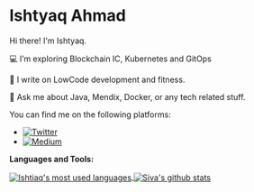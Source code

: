 # Ishtyaq Ahmad

Hi there! I'm Ishtyaq. 

💻 I’m exploring Blockchain IC, Kubernetes and GitOps

🌱 I write on LowCode development and fitness. 

💬 Ask me about Java, Mendix, Docker,  or any tech related stuff.

You can find me on the following platforms:

- [![Twitter](https://img.shields.io/badge/Twitter-@IshtyaqRao-1DA1F2)](https://twitter.com/IshtyaqRao)
- [![Medium](https://img.shields.io/badge/Medium-@IshtyaqRao-000000)](https://medium.com/@IshtyaqRao)


**Languages and Tools:**  

<a href="https://github.com/ishtyaq">
  <img align="center" src="https://github-readme-stats.vercel.app/api/top-langs/?username=ishtyaq&theme=light&count_private=true&layout=compact" alt="Ishtiaq's most used languages" />
</a>
<a href="https://github.com/ishtyaq">
 <img align="center" src="https://github-readme-stats.vercel.app/api?username=ishtyaq&show_icons=true&theme=light&line_height=27&include_all_commits=true&count_private=true&hide=issues,prs,contribs" alt="Siva's github stats"/>
</a>

<!---
ishtyaq/ishtyaq is a ✨ special ✨ repository because its `README.md` (this file) appears on your GitHub profile.
You can click the Preview link to take a look at your changes.
--->
